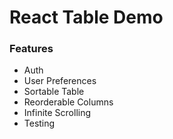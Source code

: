 # React Table Demo

### Features

- Auth
- User Preferences
- Sortable Table
- Reorderable Columns
- Infinite Scrolling
- Testing
